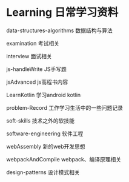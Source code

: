 # Learning 日常学习资料

data-structures-algorithms 数据结构与算法

examination 考试相关

interview 面试相关

js-handleWrite JS手写题

jsAdvanced js高程书内容

LearnKotlin 学习android kotlin

problem-Record 工作学习生活中的一些问题记录

soft-skills 技术之外的软技能

software-engineering 软件工程

webAssembly 新的web开发思想

webpackAndCompile webpack、编译原理相关

design-patterns 设计模式相关
